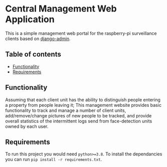 # Central Management Web Application

This is a simple management web portal for the raspberry-pi surveillance clients based
on [django-admin](https://docs.djangoproject.com/en/3.2/ref/contrib/admin/).

## Table of contents

* [Functionality](#functionality)
* [Requirements](#requirements)

## Functionality

Assuming that each client unit has the ability to distinguish people entering a property from people leaving it; This
management website provides basic functionality to track and manage a number of client units, add/remove/change pictures
of new people to be tracked, and provide overall statistics of the intermittent logs send from face-detection units
owned by each user.

## Requirements

To run this project you would need `python>=3.8`. To install the dependancies you can run
`pip install -r requirements.txt`.
